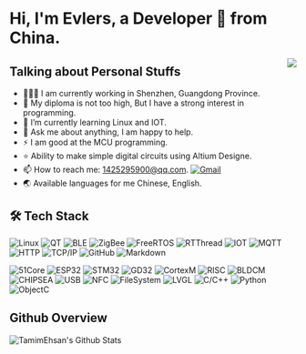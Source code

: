 # Hi, I'm Evlers, a Developer 🚀 from China.
<img img higth="20%" align="right" src="https://github-readme-stats.vercel.app/api/top-langs/?username=Evlers&hide=c&theme=dark" />

## Talking about Personal Stuffs
<!-- <img width="55%" align="right" alt="Github" src="https://raw.githubusercontent.com/onimur/.github/master/.resources/git-header.svg" /> -->

- 👨🏽‍💻 I am currently working in Shenzhen, Guangdong Province.
- 🤔 My diploma is not too high, But I have a strong interest in programming.
- 🌱 I’m currently learning Linux and IOT.
- 💬 Ask me about anything, I am happy to help.
- ⚡️ I am good at the MCU programming.
- ⭐ Ability to make simple digital circuits using Altium Designe.
- 📫 How to reach me: 1425295900@qq.com. [![Gmail](https://img.shields.io/badge/-Gmail-c14438?style=flat&logo=Gmail&logoColor=white)](1425295900@qq.com)
- 🌏 Available languages for me Chinese, English.

## 🛠 Tech Stack
![Linux](https://img.shields.io/badge/-Linux-333333?style=flat&logo=Linux&logoColor=white)
![QT](https://img.shields.io/badge/-QT-333333?style=flat&logo=QT&logoColor=white)
![BLE](https://img.shields.io/badge/-BLE-333333?style=flat&logo=Bluetooth&logoColor=white)
![ZigBee](https://img.shields.io/badge/-ZigBee-333333?style=flat&logo=ZigBee&logoColor=white)
![FreeRTOS](https://img.shields.io/badge/-FreeRTOS-333333?style=flat&logo=FreeRTOS&logoColor=white)
![RTThread](https://img.shields.io/badge/-RTThread-333333?style=flat&logo=RTThread&logoColor=white)
![IOT](https://img.shields.io/badge/-IOT-333333?style=flat&logo=IOT&logoColor=white)
![MQTT](https://img.shields.io/badge/-MQTT-333333?style=flat&logo=MQTT&logoColor=white)
![HTTP](https://img.shields.io/badge/-HTTP-333333?style=flat&logo=HTTP&logoColor=white)
![TCP/IP](https://img.shields.io/badge/-TCP/IP-333333?style=flat&logo=TCP/IP&logoColor=white)
![GitHub](https://img.shields.io/badge/-GitHub-333333?style=flat&logo=github)
![Markdown](https://img.shields.io/badge/-Markdown-333333?style=flat&logo=markdown)

![51Core](https://img.shields.io/badge/-51Core-333333?style=flat&logo=51Core&logoColor=white)
![ESP32](https://img.shields.io/badge/-ESP32-333333?style=flat&logo=ESP32&logoColor=white)
![STM32](https://img.shields.io/badge/-STM32-333333?style=flat&logo=STM32&logoColor=white)
![GD32](https://img.shields.io/badge/-GD32-333333?style=flat&logo=GD32&logoColor=white)
![CortexM](https://img.shields.io/badge/-CortexM-333333?style=flat&logo=CortexM&logoColor=white)
![RISC](https://img.shields.io/badge/-RISC-333333?style=flat&logo=RISC&logoColor=white)
![BLDCM](https://img.shields.io/badge/-BLDCM-333333?style=flat&logo=BLDCM&logoColor=white)
![CHIPSEA](https://img.shields.io/badge/-CHIPSEA-333333?style=flat&logo=CHIPSEA&logoColor=white)
![USB](https://img.shields.io/badge/-USB-333333?style=flat&logo=USB&logoColor=white)
![NFC](https://img.shields.io/badge/-NFC-333333?style=flat&logo=NFC&logoColor=white)
![FileSystem](https://img.shields.io/badge/-FileSystem-333333?style=flat&logo=FileSystem&logoColor=white)
![LVGL](https://img.shields.io/badge/-LVGL-333333?style=flat&logo=LVGL&logoColor=white)
![C/C++](https://img.shields.io/badge/-C/C++-333333?style=flat&logo=C/C++&logoColor=white)
![Python](https://img.shields.io/badge/-Python-333333?style=flat&logo=Python&logoColor=white)
![ObjectC](https://img.shields.io/badge/-ObjectC-333333?style=flat&logo=ObjectC&logoColor=white)


## Github Overview

<img align="left" alt="TamimEhsan's Github Stats" src="https://github-readme-stats.vercel.app/api?username=Evlers&show_icons=true&theme=dark" />    &nbsp;
<!--  [![Top Langs](https://github-readme-stats.vercel.app/api/top-langs/?username=Evlers&theme=dark)](https://github.com/anuraghazra/github-readme-stats)  -->

